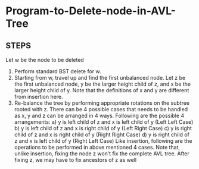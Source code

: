 # Program-to-Delete-node-in-AVL-Tree
## STEPS 
Let w be the node to be deleted 
1) Perform standard BST delete for w. 
2) Starting from w, travel up and find the first unbalanced node. Let z be the first unbalanced node, y be the larger height child of z, and x be the larger height child of y. Note that the definitions of x and y are different from insertion here. 
3) Re-balance the tree by performing appropriate rotations on the subtree rooted with z. There can be 4 possible cases that needs to be handled as x, y and z can be arranged in 4 ways. Following are the possible 4 arrangements: 
a) y is left child of z and x is left child of y (Left Left Case) 
b) y is left child of z and x is right child of y (Left Right Case) 
c) y is right child of z and x is right child of y (Right Right Case) 
d) y is right child of z and x is left child of y (Right Left Case)
Like insertion, following are the operations to be performed in above mentioned 4 cases. Note that, unlike insertion, fixing the node z won’t fix the complete AVL tree. After fixing z, we may have to fix ancestors of z as well
